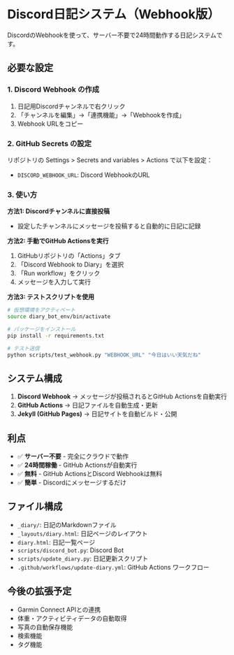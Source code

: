 # Discord日記システム（Webhook版）

DiscordのWebhookを使って、サーバー不要で24時間動作する日記システムです。

## 必要な設定

### 1. Discord Webhook の作成

1. 日記用Discordチャンネルで右クリック
2. 「チャンネルを編集」→「連携機能」→「Webhookを作成」
3. Webhook URLをコピー

### 2. GitHub Secrets の設定

リポジトリの Settings > Secrets and variables > Actions で以下を設定：

- `DISCORD_WEBHOOK_URL`: Discord WebhookのURL

### 3. 使い方

**方法1: Discordチャンネルに直接投稿**
- 設定したチャンネルにメッセージを投稿すると自動的に日記に記録

**方法2: 手動でGitHub Actionsを実行**
1. GitHubリポジトリの「Actions」タブ
2. 「Discord Webhook to Diary」を選択
3. 「Run workflow」をクリック
4. メッセージを入力して実行

**方法3: テストスクリプトを使用**
```bash
# 仮想環境をアクティベート
source diary_bot_env/bin/activate

# パッケージをインストール
pip install -r requirements.txt

# テスト送信
python scripts/test_webhook.py "WEBHOOK_URL" "今日はいい天気だね"
```

## システム構成

1. **Discord Webhook** → メッセージが投稿されるとGitHub Actionsを自動実行
2. **GitHub Actions** → 日記ファイルを自動生成・更新
3. **Jekyll (GitHub Pages)** → 日記サイトを自動ビルド・公開

## 利点

- ✅ **サーバー不要** - 完全にクラウドで動作
- ✅ **24時間稼働** - GitHub Actionsが自動実行
- ✅ **無料** - GitHub ActionsとDiscord Webhookは無料
- ✅ **簡単** - Discordにメッセージするだけ

## ファイル構成

- `_diary/`: 日記のMarkdownファイル
- `_layouts/diary.html`: 日記ページのレイアウト
- `diary.html`: 日記一覧ページ
- `scripts/discord_bot.py`: Discord Bot
- `scripts/update_diary.py`: 日記更新スクリプト
- `.github/workflows/update-diary.yml`: GitHub Actions ワークフロー

## 今後の拡張予定

- Garmin Connect APIとの連携
- 体重・アクティビティデータの自動取得
- 写真の自動保存機能
- 検索機能
- タグ機能
